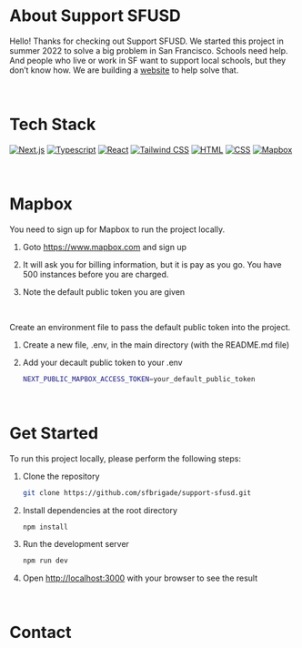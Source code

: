 # About Support SFUSD

Hello! Thanks for checking out Support SFUSD. We started this project in summer 2022 to solve a big problem in San Francisco. Schools need help. And people who live or work in SF want to support local schools, but they don’t know how. We are building a [website](https://support-sfusd.vercel.app/) to help solve that.

<br>

# Tech Stack

[![Next.js][next.js]][nextjs-url]
[![Typescript][typescript.js]][typescript-url]
[![React][react.js]][react-url]
[![Tailwind CSS][tailwind.js]][tailwind-url]
[![HTML][html.js]][html-url]
[![CSS][css.js]][css-url]
[![Mapbox][mapbox.js]][mapbox-url]

<br>

# Mapbox 

You need to sign up for Mapbox to run the project locally.   

1. Goto https://www.mapbox.com and sign up  

2. It will ask you for billing information, but it is pay as you go. You have 500 instances before you are charged. 

3. Note the default public token you are given

<br>  

Create an environment file to pass the default public token into the project.  

1. Create a new file, .env,  in the main directory (with the README.md file) 

2. Add your decault public token to your .env 
   ```sh
   NEXT_PUBLIC_MAPBOX_ACCESS_TOKEN=your_default_public_token
   ```

<br>

# Get Started

To run this project locally, please perform the following steps:

1. Clone the repository
   ```sh
   git clone https://github.com/sfbrigade/support-sfusd.git
   ```
2. Install dependencies at the root directory

   ```sh
   npm install
   ```

3. Run the development server

   ```bash
   npm run dev
   ```

4. Open [http://localhost:3000](http://localhost:3000) with your browser to see the result

<br>

# Contact

<!-- References and Icons -->

[html.js]: https://img.shields.io/badge/HTML-239120?style=for-the-badge&logo=html5&logoColor=white
[html-url]: https://developer.mozilla.org/en-US/docs/Web/HTML
[css.js]: https://img.shields.io/badge/CSS-239120?&style=for-the-badge&logo=css3&logoColor=white
[css-url]: https://developer.mozilla.org/en-US/docs/Web/CSS
[react.js]: https://img.shields.io/badge/React-20232A?style=for-the-badge&logo=react&logoColor=61DAFB
[react-url]: https://reactjs.org/
[typescript.js]: https://img.shields.io/badge/TypeScript-007ACC?style=for-the-badge&logo=typescript&logoColor=white
[typescript-url]: https://www.typescriptlang.org/
[tailwind.js]: https://img.shields.io/badge/Tailwind_CSS-38B2AC?style=for-the-badge&logo=tailwind-css&logoColor=white
[tailwind-url]: https://tailwindcss.com/
[next.js]: https://img.shields.io/badge/next.js-000000?style=for-the-badge&logo=nextdotjs&logoColor=white
[nextjs-url]: https://nextjs.org/ 
[mapbox.js]: https://img.shields.io/badge/mapbox-purple
[mapbox-url]: https://www.mapbox.com/
